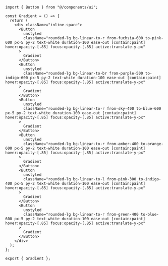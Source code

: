 ﻿```tsx
import { Button } from "@/components/ui";

const Gradient = () => {
  return (
    <div className="inline-space">
      <Button
        unstyled
        className="rounded-lg bg-linear-to-r from-fuchsia-600 to-pink-600 px-5 py-2 text-white duration-100 ease-out [contain:paint] hover:opacity-[.85] focus:opacity-[.85] active:translate-y-px"
      >
        Gradient
      </Button>
      <Button
        unstyled
        className="rounded-lg bg-linear-to-br from-purple-500 to-indigo-600 px-5 py-2 text-white duration-100 ease-out [contain:paint] hover:opacity-[.85] focus:opacity-[.85] active:translate-y-px"
      >
        Gradient
      </Button>
      <Button
        unstyled
        className="rounded-lg bg-linear-to-r from-sky-400 to-blue-600 px-5 py-2 text-white duration-100 ease-out [contain:paint] hover:opacity-[.85] focus:opacity-[.85] active:translate-y-px"
      >
        Gradient
      </Button>
      <Button
        unstyled
        className="rounded-lg bg-linear-to-r from-amber-400 to-orange-600 px-5 py-2 text-white duration-100 ease-out [contain:paint] hover:opacity-[.85] focus:opacity-[.85] active:translate-y-px"
      >
        Gradient
      </Button>
      <Button
        unstyled
        className="rounded-lg bg-linear-to-l from-pink-300 to-indigo-400 px-5 py-2 text-white duration-100 ease-out [contain:paint] hover:opacity-[.85] focus:opacity-[.85] active:translate-y-px"
      >
        Gradient
      </Button>
      <Button
        unstyled
        className="rounded-lg bg-linear-to-r from-green-400 to-blue-600 px-5 py-2 text-white duration-100 ease-out [contain:paint] hover:opacity-[.85] focus:opacity-[.85] active:translate-y-px"
      >
        Gradient
      </Button>
    </div>
  );
};

export { Gradient };

```
